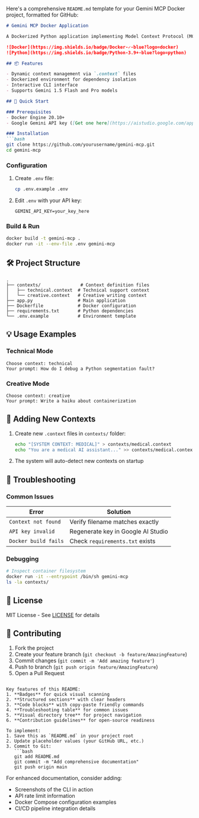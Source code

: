 Here's a comprehensive `README.md` template for your Gemini MCP Docker project, formatted for GitHub:

```markdown
# Gemini MCP Docker Application

A Dockerized Python application implementing Model Context Protocol (MCP) with Google's Gemini API.

![Docker](https://img.shields.io/badge/Docker-✓-blue?logo=docker)
![Python](https://img.shields.io/badge/Python-3.9+-blue?logo=python)

## 📦 Features

- Dynamic context management via `.context` files
- Dockerized environment for dependency isolation
- Interactive CLI interface
- Supports Gemini 1.5 Flash and Pro models

## 🚀 Quick Start

### Prerequisites
- Docker Engine 20.10+
- Google Gemini API key ([Get one here](https://aistudio.google.com/app/apikey))

### Installation
```bash
git clone https://github.com/yourusername/gemini-mcp.git
cd gemini-mcp
```

### Configuration
1. Create `.env` file:
   ```bash
   cp .env.example .env
   ```
2. Edit `.env` with your API key:
   ```env
   GEMINI_API_KEY=your_key_here
   ```

### Build & Run
```bash
docker build -t gemini-mcp .
docker run -it --env-file .env gemini-mcp
```

## 🛠️ Project Structure
```
.
├── contexts/               # Context definition files
│   ├── technical.context  # Technical support context
│   └── creative.context   # Creative writing context
├── app.py                 # Main application
├── Dockerfile             # Docker configuration
├── requirements.txt       # Python dependencies
└── .env.example           # Environment template
```

## 💡 Usage Examples

### Technical Mode
```
Choose context: technical
Your prompt: How do I debug a Python segmentation fault?
```

### Creative Mode
```
Choose context: creative
Your prompt: Write a haiku about containerization
```

## 🧩 Adding New Contexts
1. Create new `.context` files in `contexts/` folder:
   ```bash
   echo "[SYSTEM CONTEXT: MEDICAL]" > contexts/medical.context
   echo "You are a medical AI assistant..." >> contexts/medical.context
   ```
2. The system will auto-detect new contexts on startup

## 🔧 Troubleshooting

### Common Issues
| Error | Solution |
|-------|----------|
| `Context not found` | Verify filename matches exactly |
| `API key invalid` | Regenerate key in Google AI Studio |
| `Docker build fails` | Check `requirements.txt` exists |

### Debugging
```bash
# Inspect container filesystem
docker run -it --entrypoint /bin/sh gemini-mcp
ls -la contexts/
```

## 📜 License
MIT License - See [LICENSE](LICENSE) for details

## 🤝 Contributing
1. Fork the project
2. Create your feature branch (`git checkout -b feature/AmazingFeature`)
3. Commit changes (`git commit -m 'Add amazing feature'`)
4. Push to branch (`git push origin feature/AmazingFeature`)
5. Open a Pull Request
```

Key features of this README:
1. **Badges** for quick visual scanning
2. **Structured sections** with clear headers
3. **Code blocks** with copy-paste friendly commands
4. **Troubleshooting table** for common issues
5. **Visual directory tree** for project navigation
6. **Contribution guidelines** for open-source readiness

To implement:
1. Save this as `README.md` in your project root
2. Update placeholder values (your GitHub URL, etc.)
3. Commit to Git:
   ```bash
   git add README.md
   git commit -m "Add comprehensive documentation"
   git push origin main
   ```

For enhanced documentation, consider adding:
- Screenshots of the CLI in action
- API rate limit information
- Docker Compose configuration examples
- CI/CD pipeline integration details
